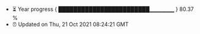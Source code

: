 - ⏳ Year progress { ████████████████████████▁▁▁▁▁▁ } 80.37 %
- ⏰ Updated on Thu, 21 Oct 2021 08:24:21 GMT

